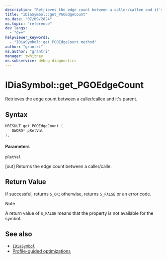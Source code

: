 ```yaml
---
description: "Retrieves the edge count between a caller/callee and it's parent."
title: "IDiaSymbol::get_PGOEdgeCount"
ms.date: "07/09/2024"
ms.topic: "reference"
dev_langs:
  - "C++"
helpviewer_keywords:
  - "IDiaSymbol::get_PGOEdgeCount method"
author: "grantri"
ms.author: "grantri"
manager: twhitney
ms.subservice: debug-diagnostics
---
```

# IDiaSymbol::get_PGOEdgeCount

Retrieves the edge count between a caller/callee and it's parent.

## Syntax

```C++
HRESULT get_PGOEdgeCount ( 
   DWORD* pRetVal
);
```

#### Parameters

 `pRetVal`

[out] Returns the edge count between a caller/calle.

## Return Value

 If successful, returns `S_OK`; otherwise, returns `S_FALSE` or an error code.

> [!NOTE]
> A return value of `S_FALSE` means that the property is not available for the symbol.

## See also

- [`IDiaSymbol`](../../debugger/debug-interface-access/idiasymbol.md)
- [Profile-guided optimizations](/cpp/build/profile-guided-optimizations)
